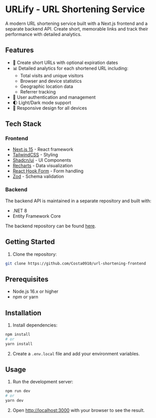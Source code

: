# URLify - URL Shortening Service

A modern URL shortening service built with a Next.js frontend and a separate backend API. Create short, memorable links and track their performance with detailed analytics.

## Features

- 🔗 Create short URLs with optional expiration dates
- 📊 Detailed analytics for each shortened URL including:
  - Total visits and unique visitors
  - Browser and device statistics
  - Geographic location data
  - Referrer tracking
- 👤 User authentication and management
- 🌓 Light/Dark mode support
- 📱 Responsive design for all devices

## Tech Stack

### Frontend
- [Next.js 15](https://nextjs.org/) - React framework
- [TailwindCSS](https://tailwindcss.com/) - Styling
- [Shadcn/ui](https://ui.shadcn.com/) - UI Components
- [Recharts](https://recharts.org/) - Data visualization
- [React Hook Form](https://react-hook-form.com/) - Form handling
- [Zod](https://zod.dev/) - Schema validation

### Backend
The backend API is maintained in a separate repository and built with:
- .NET 8
- Entity Framework Core

The backend repository can be found [here](https://github.com/Costa0910/URLShortening).

## Getting Started

1. Clone the repository:
```bash
git clone https://github.com/Costa0910/url-shortening-frontend
```

## Prerequisites

- Node.js 16.x or higher
- npm or yarn

## Installation

1. Install dependencies:
```bash
npm install
# or
yarn install
```

2. Create a `.env.local` file and add your environment variables.

## Usage

1. Run the development server:
```bash
npm run dev
# or
yarn dev
```

2. Open [http://localhost:3000](http://localhost:3000) with your browser to see the result.